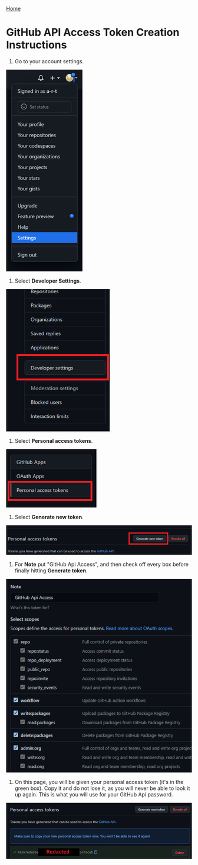 [Home](./)

# GitHub API Access Token Creation Instructions

1. Go to your account settings.

![Account Settings](./images/account_settings.png)

1. Select **Developer Settings**.

![Developer Settings](./images/developer_settings.png)

1. Select **Personal access tokens**.

![Personal Access Tokens Settings](./images/personal_access_tokens_settings.png)

1. Select **Generate new token**.

![Generate New Token](./images/generate_new_token.png)

1. For **Note** put "GitHub Api Access", and then check off every box before finally hitting **Generate token**.

![Token Permissions](./images/token_permissions.png)

1. On this page, you will be given your personal access token (it's in the green box). Copy it and do not lose it, as you will never be able to look it up again. This is what you will use for your GitHub Api password.

![Personal Access Token Copy](./images/personal_access_token_copy.png)
